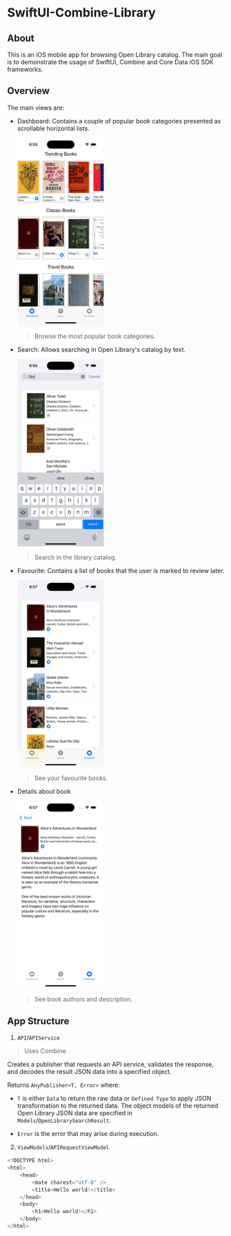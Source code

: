 # SwiftUI-Combine-Library

## About

This is an iOS mobile app for browsing Open Library catalog. The main goal is to demonstrate the usage of SwiftUI, Combine and Core Data iOS SDK frameworks.

## Overview

The main views are:
- Dashboard: Contains a couple of popular book categories presented as scrollable horizontal lists.

  <img src="/Assets/Images/01_DashboardScreenShot.jpg" width="200"/>
  
  > Browse the most popular book categories.

- Search: Allows searching in Open Library's catalog by text.

  <img src="/Assets/Images/02_SearchScreenShot.jpg" width="200"/>
  
  > Search in the library catalog.

- Favourite: Contains a list of books that the user is marked to review later.

  <img src="/Assets/Images/03_FavouritesScreenShot.jpg" width="200"/>
  
  > See your favourite books.

- Details about book

  <img src="/Assets/Images/04_BookDetailScreenShot.jpg" width="200"/>
  
  > See book authors and description.

## App Structure

1. `API`/`APIService`

> Uses Combine

Creates a publisher that requests an API service, validates the response, and decodes the result JSON data into a specified object.

Returns `AnyPublisher<T, Error>` where:

- `T` is either `Data` to return the raw data or `Defined Type` to apply JSON transformation to the returned data. The object models of the returned Open Library JSON data are specified in `Models`/`OpenLibrarySearchResult`.

- `Error` is the error that may arise during execution.

2. `ViewModels`/`APIRequestViewModel`




```Swift
<!DOCTYPE html>
<html>
    <head>
        <mate charest="utf-8" />
        <title>Hello world!</title>
    </head>
    <body>
        <h1>Hello world!</h1>
    </body>
</html>
```

